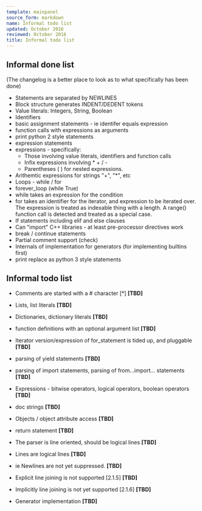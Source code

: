 ```yaml
---
template: mainpanel
source_form: markdown
name: Informal todo list
updated: October 2016
reviewed: October 2016
title: Informal todo list
---
```

## Informal done list
(The changelog is a better place to look as to what specifically has been done)

* Statements are separated by NEWLINES
* Block structure generates INDENT/DEDENT tokens
* Value literals: Integers, String, Boolean
* Identifiers
* basic assignment statements - ie identifer equals expression
* function calls with expressions as arguments 
* print python 2 style statements
* expression statements
* expressions - specifically:
    * Those involving value literals, identifiers and function calls
    * Infix expressions involving * + / -
    * Parentheses ( ) for nested expressions.
* Arithemtic expressions for strings "+", "*", etc
* Loops - while / for
* forever_loop (while True)
* while takes an expression for the condition
* for takes an identifier for the iterator, and expression to be
   iterated over. The expression is treated as indexable thing with
   a length. A range() function call is detected and treated as a
   special case.
* If statements including elif and else clauses
* Can "import" C++ libraries - at least pre-processor directives work
* break / continue statements
* Partial comment support (check)
* Internals of implementation for generators (for implementing builtins first)
* print replace as python 3 style statements

## Informal todo list

* Comments are started with a # character [*]   **[TBD]**
* Lists, list literals   **[TBD]**
* Dictionaries, dictionary literals   **[TBD]**

* function definitions with an optional argument list  **[TBD]**
* Iterator version/expression of for_statement is tided up, and pluggable **[TBD]**
* parsing of yield statements   **[TBD]**
* parsing of import statements, parsing of from...import... statements   **[TBD]**
* Expressions - bitwise operators, logical operators, boolean operators   **[TBD]**
* doc strings   **[TBD]**
* Objects / object attribute access   **[TBD]**
* return statement   **[TBD]**
* The parser is line oriented, should be logical lines   **[TBD]**
* Lines are logical lines    **[TBD]**
 * ie Newlines are not yet suppressed.   **[TBD]**
 * Explicit line joining is not supported [2.1.5]    **[TBD]**
 * Implicitly line joining is not yet supported  [2.1.6]   **[TBD]**
* Generator implementation   **[TBD]**

